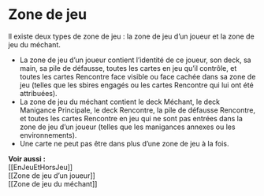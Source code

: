 # Zone de jeu
Il existe deux types de zone de jeu : la zone de jeu d’un joueur et la zone de jeu du méchant.  

- La zone de jeu d’un joueur contient l’identité de ce joueur, son deck, sa main, sa pile de défausse, toutes les cartes en jeu qu’il contrôle, et toutes les cartes Rencontre face visible ou face cachée dans sa zone de jeu (telles que les sbires engagés ou les cartes Rencontre qui lui ont été attribuées).
- La zone de jeu du méchant contient le deck Méchant, le deck Manigance Principale, le deck Rencontre, la pile de défausse Rencontre, et toutes les cartes Rencontre en jeu qui ne sont pas entrées dans la zone de jeu d’un joueur (telles que les manigances annexes ou les environnements).
- Une carte ne peut pas être dans plus d’une zone de jeu à la fois.

**Voir aussi :**  
[[EnJeuEtHorsJeu]]  
[[Zone de jeu d’un joueur]]  
[[Zone de jeu du méchant]]
